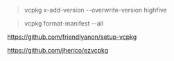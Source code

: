 > vcpkg x-add-version --overwrite-version highfive

> vcpkg format-manifest --all

https://github.com/friendlyanon/setup-vcpkg

https://github.com/jherico/ezvcpkg